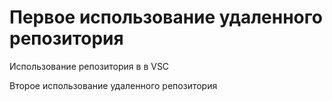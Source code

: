 # Первое использование удаленного репозитория
Использование репозитория в в VSC

Второе использование удаленного репозитория
